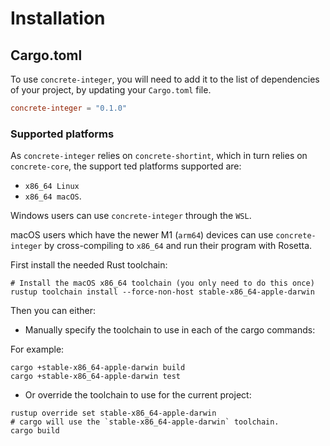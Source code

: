 # Installation

## Cargo.toml

To use `concrete-integer`, you will need to add it to the list of dependencies
of your project, by updating your `Cargo.toml` file.

```toml
concrete-integer = "0.1.0"
```

### Supported platforms


As `concrete-integer` relies on `concrete-shortint`, which in turn relies on `concrete-core`,
the support ted platforms supported are:
 - `x86_64 Linux`
 - `x86_64 macOS`.

Windows users can use `concrete-integer` through the `WSL`.

macOS users which have the newer M1 (`arm64`) devices can use `concrete-integer` by cross-compiling to
`x86_64` and run their program with Rosetta.

First install the needed Rust toolchain:

```console
# Install the macOS x86_64 toolchain (you only need to do this once)
rustup toolchain install --force-non-host stable-x86_64-apple-darwin
```

Then you can either:

- Manually specify the toolchain to use in each of the cargo commands:

For example:

```console
cargo +stable-x86_64-apple-darwin build
cargo +stable-x86_64-apple-darwin test
```

- Or override the toolchain to use for the current project:

```console
rustup override set stable-x86_64-apple-darwin
# cargo will use the `stable-x86_64-apple-darwin` toolchain.
cargo build
```